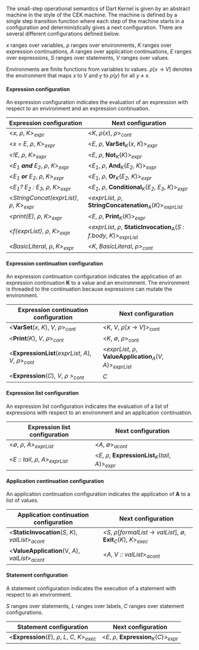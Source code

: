 The small-step operational semantics of Dart Kernel is given by an abstract machine in the style of the CEK machine.  The machine is defined by a single step transition function where each step of the machine starts in a configuration and deterministically gives a next configuration.  There are several different configurations defined below.

_x_ ranges over variables, &rho; ranges over environments, _K_ ranges over expression continuations, _A_ ranges over application continuations, _E_ ranges over expressions, _S_ ranges over statements, _V_ ranges over values.

Environments are finite functions from variables to values.  _&rho;_[_x_ &rarr; _V_] denotes the environment that maps _x_ to _V_ and _y_ to _&rho;_(_y_) for all _y_ &ne; _x_.

#### Expression configuration

An expression configuration indicates the evaluation of an expression with respect to an environment and an expression continuation.

Expression configuration | Next configuration
-- | --
<_x_, _&rho;_, _K_><sub>_expr_</sub> | <_K_, _&rho;_(_x_), _&rho;_><sub>_cont_</sub>
<_x = E_, _&rho;_, _K_><sub>_expr_</sub> | <_E_, _&rho;_, **VarSet**<sub>_K_</sub>(_x_, _K_)><sub>_expr_</sub>
<_!E_, _&rho;_, _K_><sub>_expr_</sub> | <_E_, _&rho;_, **Not**<sub>_K_</sub>(_K_)><sub>_expr_</sub>
<_E<sub>1</sub> **and** E<sub>2</sub>_, _&rho;_, _K_><sub>_expr_</sub> | <_E<sub>1</sub>_, _&rho;_, **And**<sub>_K_</sub>(_E<sub>2</sub>_, _K_)><sub>_expr_</sub>
<_E<sub>1</sub> **or** E<sub>2</sub>_, _&rho;_, _K_><sub>_expr_</sub> | <_E<sub>1</sub>_, _&rho;_, **Or**<sub>_K_</sub>(_E<sub>2</sub>_, _K_)><sub>_expr_</sub>
<_E<sub>1</sub>? E<sub>2</sub> : E<sub>3</sub>_, _&rho;_, _K_><sub>_expr_</sub> | <_E<sub>1</sub>_, _&rho;_, **Conditional**<sub>_K_</sub>(_E<sub>2</sub>_, _E<sub>3</sub>_, _K_)><sub>_expr_</sub>
<_StringConcat(exprList)_, _&rho;_, _K_><sub>_expr_</sub> | <_exprList_, _&rho;_, **StringConcatenation**<sub>_A_</sub>(_K_)><sub>_exprList_</sub>
<_print(E)_, _&rho;_, _K_><sub>_expr_</sub> | <_E_, _&rho;_, **Print**<sub>_K_</sub>(_K_)><sub>_expr_</sub>
<_f(exprList)_, _&rho;_, _K_><sub>_expr_</sub> | <_exprList_, _&rho;_, **StaticInvocation**<sub>_A_</sub>(_S : f.body_, _K_)><sub>_exprList_</sub>
<_BasicLiteral_, _&rho;_, _K_><sub>_expr_</sub> | <_K_, _BasicLiteral_, _&rho;_><sub>_cont_</sub>

#### Expression continuation configuration

An expression continuation configuration indicates the application of an expression continuation __K__ to a value and an environment.  The environment is threaded to the continuation because expressions can mutate the environment.

Expression continuation configuration | Next configuration
-- | --
<**VarSet**(_x_, _K_), _V_, _&rho;_><sub>_cont_</sub> | <_K_, _V_, _&rho;_[_x_ &rarr; _V_]><sub>cont</sub>
<**Print**(_K_), _V_, _&rho;_><sub>_cont_</sub> |  <_K_, _&empty;_, _&rho;_><sub>cont</sub>
<**ExpressionList**(_exprList_, _A_), _V_, _&rho;_><sub>_cont_</sub> | <_exprList_, _&rho;_, **ValueApplication**<sub>_A_</sub>(_V_, _A_)><sub>_exprList_</sub>
<**Expression**(_C_), _V_, _&rho;_ ><sub>_cont_</sub> | _C_

#### Expression list configuration

An expression list configuration indicates the evaluation of a list of expressions with respect to an environment and an application continuation.

Expression list configuration | Next configuration
--|--
<_&empty;_, _&rho;_, _A_><sub>_exprList_</sub> | <_A_, _&empty;_><sub>_acont_</sub>
<_E :: tail_, _&rho;_, _A_><sub>_exprList_</sub> | <_E_, _&rho;_, **ExpressionList**<sub>_K_</sub>(_tail_, _A_)><sub>_expr_</sub>

#### Application continuation configuration 

An application continuation configuration indicates the application of __A__ to a list of values.

Application continuation configuration | Next configuration
--|--
<**StaticInvocation**(_S_, _K_), _valList_><sub>_acont_</sub> | <_S_, _&rho;_[_formalList_ &rarr; _valList_], _&empty;_, **Exit**<sub>_C_</sub>(_K_), _K_><sub>_exec_</sub>
<**ValueApplication**(V, _A_), _valList_><sub>_acont_</sub> | <_A_, _V :: valList_><sub>_acont_</sub>

#### Statement configuration 

A statement configuration indicates the execution of a statement with respect to an environment.

_S_ ranges over statements, _L_ ranges over labels, _C_ ranges over statement configurations. 

Statement configuration | Next configuration
--|--
<**Expression**(_E_), _&rho;_, _L_, _C_, _K_><sub>_exec_</sub> | <_E_, _&rho;_, **Expression**<sub>_K_</sub>(_C_)><sub>_expr_</sub>
